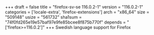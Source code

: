 +++
draft = false
title = "firefox-sv-se 116.0.2-1"
version = "116.0.2-1"
categories = ['locale-extra', 'firefox-extensions']
arch = "x86_64"
size = "509148"
usize = "561732"
sha1sum = "74f0fd265e19e57baf97e9fe85bcee8f875b770f"
depends = "['firefox>=116.0.2']"
+++
Swedish language support for Firefox